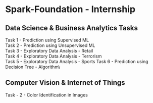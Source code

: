 # Spark-Foundation - Internship
## Data Science & Business Analytics Tasks
Task 1 - Prediction using Supervised ML\
Task 2 - Prediction using Unsupervised ML\
Task 3 - Exploratory Data Analysis - Retail\
Task 4 - Exploratory Data Analysis - Terrorism\
Task 5 - Exploratory Data Analysis - Sports
Task 6 - Prediction using Decision Tree - Algorithm\
## Computer Vision & Internet of Things
Task - 2 - Color Identification in Images
